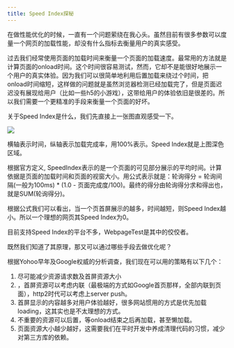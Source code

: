 ```yaml
---
title: Speed Index探秘
---
```


在做性能优化的时候，一直有一个问题萦绕在我心头。虽然目前有很多参数可以度量一个网页的加载性能，却没有什么指标去衡量用户的真实感受。

过去我们经常使用页面的加载时间来衡量一个页面的加载速度。最常用的方法就是计算页面的onload时间。这个时间很容易测试，然而，它却不是能很好地展示一个用户的真实体验。因为我们可以很简单地利用后置加载来绕过个时间，把onload时间缩短，这样做的问题就是虽然浏览器检测已经加载完了，但是页面迟迟没有展现给用户（比如一些h5的小游戏），这带给用户的体验依旧是很差的。所以我们需要一个更精准的手段来衡量一个页面的好坏。

关于Speed Index是什么，我们先直接上一张图直观感受一下。

![](https://sites.google.com/a/webpagetest.org/docs/_/rsrc/1472780187203/using-webpagetest/metrics/speed-index/chart-index-b-small.png)

横轴表示时间，纵轴表示加载完成率，用100%表示。Speed Index就是上图深色区域。

根据官方定义, SpeedIndex表示的是一个页面的可见部分展示的平均时间。计算依据是页面的加载时间和页面的视窗大小。用公式表示就是：轮询得分 = 轮询间隔(一般为100ms) * (1.0 - 页面完成度/100)。最终的得分由轮询得分求和得出也，就是SUM(轮询得分)。

根据公式我们可以看出，当一个页首屏展示的越多，时间越短，则Speed Index越小。所以一个理想的网页其Speed Index为0。

目前支持Speed Index的平台不多，WebpageTest是其中的佼佼者。



既然我们知道了其原理，那又可以通过哪些手段去做优化呢？

根据Yohoo早年及Google权威的分析调查，我们现在可以用的策略有以下几个：

1. 尽可能减少资源请求数及首屏资源大小
2. ，首屏资源可以考虑内联（最极端的方式如Google首页那样，全部内联到页面），http2时代可以考虑上server push。
3. 首屏显示的内容越多对用户体验越好，很多网站惯用的方式是优先加载loading，这其实也是不太理想的方式。
4. 不重要的资源可以后置，等onload结束之后再加载，甚至懒加载。
5. 页面资源大小越少越好，这需要我们在平时开发中养成清理代码的习惯，减少对第三方库的依赖。

